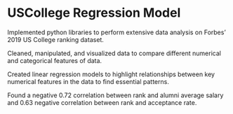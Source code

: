 # USCollege Regression Model

Implemented python libraries to perform extensive data analysis on Forbes’ 2019 US College ranking dataset.

Cleaned, manipulated, and visualized data to compare different numerical and categorical features of data.

Created linear regression models to highlight relationships between key numerical features in the data to find essential patterns.

Found a negative 0.72 correlation between rank and alumni average salary and 0.63 negative correlation between rank and acceptance rate. 
